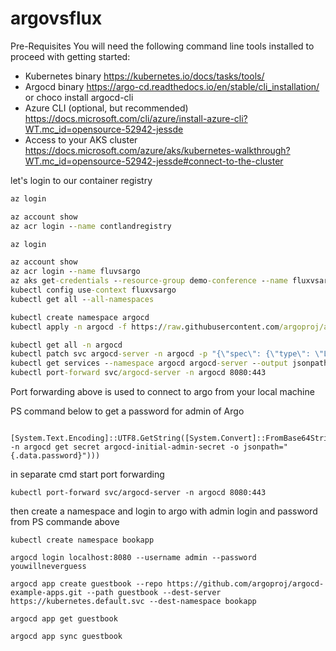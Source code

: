 # argovsflux

Pre-Requisites
You will need the following command line tools installed to proceed with getting started:
- Kubernetes binary https://kubernetes.io/docs/tasks/tools/
- Argocd binary https://argo-cd.readthedocs.io/en/stable/cli_installation/ or choco install argocd-cli
- Azure CLI (optional, but recommended) https://docs.microsoft.com/cli/azure/install-azure-cli?WT.mc_id=opensource-52942-jessde
- Access to your AKS cluster https://docs.microsoft.com/azure/aks/kubernetes-walkthrough?WT.mc_id=opensource-52942-jessde#connect-to-the-cluster

let's login to our container registry 
```cmd
az login

az account show
az acr login --name contlandregistry
```

```cmd
az login

az account show
az acr login --name fluvsargo
az aks get-credentials --resource-group demo-conference --name fluxvsargo
kubectl config use-context fluxvsargo
kubectl get all --all-namespaces
```

```cmd
kubectl create namespace argocd
kubectl apply -n argocd -f https://raw.githubusercontent.com/argoproj/argo-cd/stable/manifests/install.yaml

kubectl get all -n argocd
kubectl patch svc argocd-server -n argocd -p "{\"spec\": {\"type\": \"LoadBalancer\"}}"  
kubectl get services --namespace argocd argocd-server --output jsonpath='{.status.loadBalancer.ingress[0].ip}
kubectl port-forward svc/argocd-server -n argocd 8080:443

```
Port forwarding above is used to connect to argo from your local machine

PS command below to get a password for admin of Argo
```PS
 [System.Text.Encoding]::UTF8.GetString([System.Convert]::FromBase64String((kubectl -n argocd get secret argocd-initial-admin-secret -o jsonpath="{.data.password}")))
```

in separate cmd start port forwarding
```
kubectl port-forward svc/argocd-server -n argocd 8080:443  
```

then create a namespace and login to argo with admin login and password from PS commande above
```
kubectl create namespace bookapp

argocd login localhost:8080 --username admin --password youwillneverguess 

argocd app create guestbook --repo https://github.com/argoproj/argocd-example-apps.git --path guestbook --dest-server https://kubernetes.default.svc --dest-namespace bookapp  

argocd app get guestbook

argocd app sync guestbook
```
